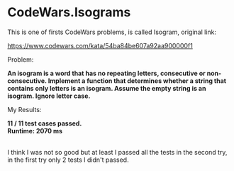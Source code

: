 # CodeWars.Isograms

This is one of firsts CodeWars problems, is called Isogram, original link:

https://www.codewars.com/kata/54ba84be607a92aa900000f1

Problem:

<b>
An isogram is a word that has no repeating letters, consecutive or non-consecutive. Implement a function that determines whether a string that contains only letters is an isogram. Assume the empty string is an isogram. Ignore letter case.
</b>

My Results:

<b>
11 / 11 test cases passed.<br />
Runtime: 2070 ms
</b><br /><br />

I think I was not so good but at least I passed all the tests in the second try, in the first try only 2 tests I didn't passed.

